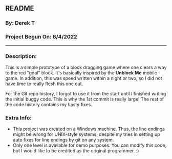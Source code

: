 ## README
### By: Derek T
### Project Begun On: 6/4/2022

---

### Description:
This is a simple prototype of a block dragging game where one clears a way to the red "goal" block. It's basically inspired by the **Unblock Me** mobile game. In addition, this was speed written within a night or two, so I did not have time to really flesh this one out.

For the Git repo history, I forgot to use it from the start until I finished writing the initial buggy code. This is why the 1st commit is really large! The rest of the code history contains my hasty fixes.

### Extra Info:
 - This project was created on a Windows machine. Thus, the line endings might be wrong for UNIX-style systems, despite my tries in setting up auto fixes for line endings by git on any system.
 - Only one level is available for demo purposes. You can modify this code, but I would like to be credited as the original programmer. :)
